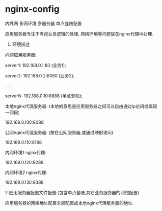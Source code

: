 # nginx-config
内外网 多网环境 多服务器 单点登陆配置


应用服务器专注于考虑业务逻辑的处理, 网络环境等问题放在nginx代理中处理.


1. 环境描述

内网应用服务器:

server1: 192.168.0.1:80 (业务1);

server2: 192.168.0.2:8080 (业务2);

....

serverN: 192.168.0.10:8888 (单点登陆);

本地nginx代理服务器: (本地的意思是应用服务器之间可以自由通过ip访问或属同一网段)

192.168.0.100:8088

公网nginx代理服务器: (放在公网服务器,或通过映射访问)

192.168.0.110:8188

内网环境1 nginx代理:

192.168.0.120:8288

内网环境2 nginx代理:

192.168.0.130:8388

2.应用服务器配置文件配置:(包含单点登陆,其它业务服务器的网络配置)

  应用服务器的网络地址配置全部配置成本地nginx代理服务器的地址.
